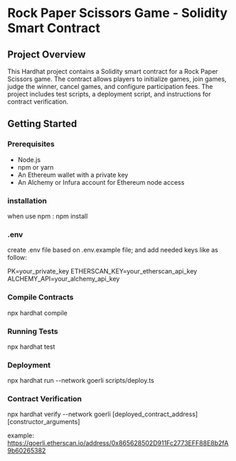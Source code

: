 # Rock Paper Scissors Game - Solidity Smart Contract

## Project Overview

This Hardhat project contains a Solidity smart contract for a Rock Paper Scissors game. The contract allows players to initialize games, join games, judge the winner, cancel games, and configure participation fees. The project includes test scripts, a deployment script, and instructions for contract verification.

## Getting Started

### Prerequisites

- Node.js
- npm or yarn
- An Ethereum wallet with a private key
- An Alchemy or Infura account for Ethereum node access

### installation

when use npm : npm install

### .env

create .env file based on .env.example file;
and add needed keys like as follow:

PK=your_private_key
ETHERSCAN_KEY=your_etherscan_api_key
ALCHEMY_API=your_alchemy_api_key

### Compile Contracts

npx hardhat compile

### Running Tests

npx hardhat test

### Deployment

npx hardhat run --network goerli scripts/deploy.ts

### Contract Verification

npx hardhat verify --network goerli [deployed_contract_address] [constructor_arguments]

example:
https://goerli.etherscan.io/address/0x865628502D911Fc2773EFF88E8b2fA9b60265382
